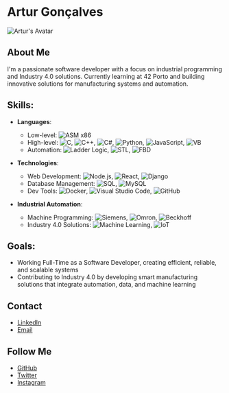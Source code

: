# Artur Gonçalves
![Artur's Avatar](https://mir-s3-cdn-cf.behance.net/project_modules/max_1200/9bc27292880429.5e569ff84e4d0.gif)

## About Me
I'm a passionate software developer with a focus on industrial programming and Industry 4.0 solutions. Currently learning at 42 Porto and building innovative solutions for manufacturing systems and automation.

## Skills:
- **Languages**:
  - Low-level: ![ASM x86](https://img.shields.io/badge/ASM%20x86-000000?style=flat&logo=c&logoColor=white)
  - High-level: ![C](https://img.shields.io/badge/C-00599C?style=flat&logo=c&logoColor=white), ![C++](https://img.shields.io/badge/C%2B%2B-00599C?style=flat&logo=c%2B%2B&logoColor=white), ![C#](https://img.shields.io/badge/C%23-239120?style=flat&logo=csharp&logoColor=white), ![Python](https://img.shields.io/badge/Python-3776AB?style=flat&logo=python&logoColor=white), ![JavaScript](https://img.shields.io/badge/JavaScript-F7DF1E?style=flat&logo=javascript&logoColor=black), ![VB](https://img.shields.io/badge/Visual%20Basic-9458B2?style=flat&logo=visualstudio&logoColor=white)
  - Automation: ![Ladder Logic](https://img.shields.io/badge/Ladder%20Logic-0F4C81?style=flat&logo=autocad&logoColor=white), ![STL](https://img.shields.io/badge/STL-16B8DB?style=flat&logo=autocad&logoColor=white), ![FBD](https://img.shields.io/badge/FBD-A8D0D8?style=flat&logo=autocad&logoColor=white)

- **Technologies**:
  - Web Development: ![Node.js](https://img.shields.io/badge/Node.js-339933?style=flat&logo=node.js&logoColor=white), ![React](https://img.shields.io/badge/React-61DAFB?style=flat&logo=react&logoColor=black), ![Django](https://img.shields.io/badge/Django-092E20?style=flat&logo=django&logoColor=white)
  - Database Management: ![SQL](https://img.shields.io/badge/SQL-003B57?style=flat&logo=mysql&logoColor=white), ![MySQL](https://img.shields.io/badge/MySQL-4479A1?style=flat&logo=mysql&logoColor=white)
  - Dev Tools: ![Docker](https://img.shields.io/badge/Docker-2496ED?style=flat&logo=docker&logoColor=white), ![Visual Studio Code](https://img.shields.io/badge/VS%20Code-007ACC?style=flat&logo=visualstudiocode&logoColor=white), ![GitHub](https://img.shields.io/badge/GitHub-181717?style=flat&logo=github&logoColor=white)

- **Industrial Automation**:
  - Machine Programming: ![Siemens](https://img.shields.io/badge/Siemens-0097A7?style=flat&logo=siemens&logoColor=white), ![Omron](https://img.shields.io/badge/Omron-00A9D2?style=flat&logo=omron&logoColor=white), ![Beckhoff](https://img.shields.io/badge/Beckhoff-0060A5?style=flat&logo=beckhoff&logoColor=white)
  - Industry 4.0 Solutions: ![Machine Learning](https://img.shields.io/badge/Machine%20Learning-FF6F61?style=flat&logo=tensorflow&logoColor=white), ![IoT](https://img.shields.io/badge/IoT-FF7F00?style=flat&logo=internetofthings&logoColor=white)

## Goals:
- Working Full-Time as a Software Developer, creating efficient, reliable, and scalable systems
- Contributing to Industry 4.0 by developing smart manufacturing solutions that integrate automation, data, and machine learning


## Contact
- [LinkedIn](https://www.linkedin.com/in/arturg04/)
- [Email](mailto:your.email@example.com)

## Follow Me
- [GitHub](https://github.com/Arturg04)
- [Twitter](https://twitter.com/arturg04)
- [Instagram](https://www.instagram.com/arturg04/)
